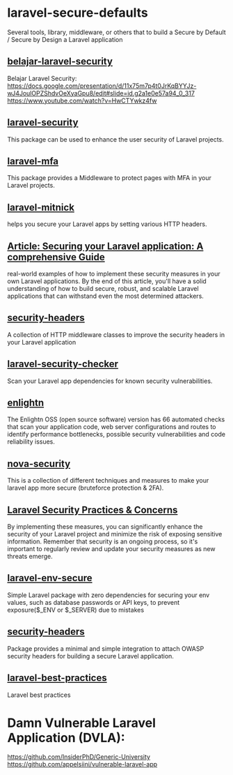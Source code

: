 # laravel-secure-defaults
Several tools, library, middleware, or others that to build a Secure by Default / Secure by Design a Laravel application

## [belajar-laravel-security](https://github.com/ProgrammerZamanNow/belajar-laravel-security)
Belajar Laravel Security: https://docs.google.com/presentation/d/11x75m7p4t0JrKqBYYJz-wJ4JoulOPZShdvOeXyaGpu8/edit#slide=id.g2a1e0e57a94_0_317
https://www.youtube.com/watch?v=HwCTYwkz4fw

## [laravel-security](https://github.com/sicaboy/laravel-security)
This package can be used to enhance the user security of Laravel projects.

## [laravel-mfa](https://github.com/sicaboy/laravel-mfa)
This package provides a Middleware to protect pages with MFA in your Laravel projects.

## [laravel-mitnick](https://github.com/getspooky/laravel-mitnick)
helps you secure your Laravel apps by setting various HTTP headers.

## [Article: Securing your Laravel application: A comprehensive Guide](https://pentest-tools.com/blog/laravel-application-security-guide)
real-world examples of how to implement these security measures in your own Laravel applications. By the end of this article, you'll have a solid understanding of how to build secure, robust, and scalable Laravel applications that can withstand even the most determined attackers.

## [security-headers](https://github.com/Treblle/security-headers)
A collection of HTTP middleware classes to improve the security headers in your Laravel application

## [laravel-security-checker](https://github.com/enlightn/laravel-security-checker)
Scan your Laravel app dependencies for known security vulnerabilities.

## [enlightn](https://github.com/enlightn/enlightn)
The Enlightn OSS (open source software) version has 66 automated checks that scan your application code, web server configurations and routes to identify performance bottlenecks, possible security vulnerabilities and code reliability issues.

## [nova-security](https://github.com/idezdigital/nova-security)
This is a collection of different techniques and measures to make your laravel app more secure (bruteforce protection & 2FA).

## [Laravel Security Practices & Concerns](https://gist.github.com/jatinkshatra/f2520cfe12cf2b5149e1b29aa0079fb6)
By implementing these measures, you can significantly enhance the security of your Laravel project and minimize the risk of exposing sensitive information. Remember that security is an ongoing process, so it's important to regularly review and update your security measures as new threats emerge.

## [laravel-env-secure](https://github.com/izica/laravel-env-secure)
Simple Laravel package with zero dependencies for securing your env values, such as database passwords or API keys, to prevent exposure($_ENV or $_SERVER) due to mistakes

## [security-headers](https://github.com/monish-khatri/security-headers/tree/master)
Package provides a minimal and simple integration to attach OWASP security headers for building a secure Laravel application.

## [laravel-best-practices](https://github.com/alexeymezenin/laravel-best-practices)
Laravel best practices

# Damn Vulnerable Laravel Application (DVLA):
https://github.com/InsiderPhD/Generic-University
https://github.com/appelsiini/vulnerable-laravel-app

